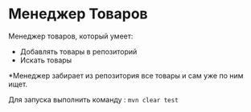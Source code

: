 # Менеджер Товаров

Менеджер товаров, который умеет:
* Добавлять товары в репозиторий
* Искать товары

*Менеджер забирает из репозитория все товары и сам уже по ним ищет.

Для запуска выполнить команду : ```mvn clear test```
